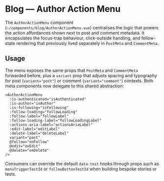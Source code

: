 # Blog — Author Action Menu

The `AuthorActionMenu` component (`~/components/blog/AuthorActionMenu.vue`) centralises the logic that powers the action affordances shown next to post and comment metadata. It encapsulates the focus-trap behaviour, click-outside handling, and follow-state rendering that previously lived separately in `PostMeta` and `CommentMeta`.

## Usage

The menu exposes the same props that `PostMeta` and `CommentMeta` forwarded before, plus a `variant` prop that adjusts spacing and typography for post (`variant="post"`) or comment (`variant="comment"`) contexts. Both meta components now delegate to this shared abstraction:

```vue
<AuthorActionMenu
  :is-authenticated="isAuthenticated"
  :is-author="isAuthor"
  :is-following="isFollowing"
  :follow-loading="followLoading"
  :follow-label="followLabel"
  :follow-loading-label="followLoadingLabel"
  :actions-aria-label="actionsAriaLabel"
  :edit-label="editLabel"
  :delete-label="deleteLabel"
  variant="post"
  @follow="onFollow"
  @edit="onEdit"
  @delete="onDelete"
/>
```

Consumers can override the default `data-test` hooks through props such as `menuTriggerTestId` or `followButtonTestId` when building bespoke stories or tests.
